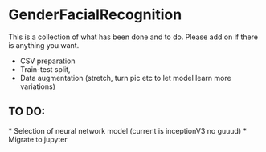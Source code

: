 # GenderFacialRecognition

This is a collection of what has been done and to do.
Please add on if there is anything you want.

* CSV preparation
* Train-test split,
* Data augmentation (stretch, turn pic etc to let model learn more variations)

<h2>TO DO:</h2>
* Selection of neural network model (current is inceptionV3 no guuud)
* Migrate to jupyter

